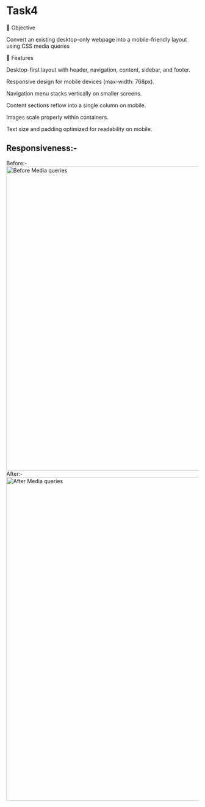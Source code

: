 # Task4
📌 Objective

Convert an existing desktop-only webpage into a mobile-friendly layout using CSS media queries

🚀 Features

Desktop-first layout with header, navigation, content, sidebar, and footer.

Responsive design for mobile devices (max-width: 768px).

Navigation menu stacks vertically on smaller screens.

Content sections reflow into a single column on mobile.

Images scale properly within containers.

Text size and padding optimized for readability on mobile.

## Responsiveness:- 
Before:-
<img width="1515" height="795" alt="Before Media queries" src="https://github.com/user-attachments/assets/c1a5314c-0fd1-4bab-a46e-9da1752aeaf8" />
After:-
<img width="1509" height="846" alt="After Media queries" src="https://github.com/user-attachments/assets/f8675dd2-036f-4755-a775-869db77e2d20" />
